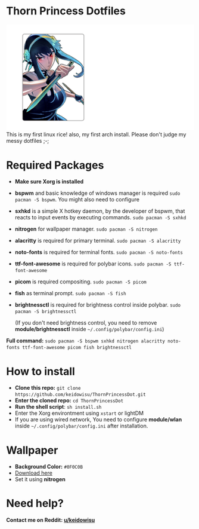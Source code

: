 # Thorn Princess Dotfiles
![Yor Wallpaper](https://github.com/keidowisu/ThornPrincessDot/blob/main/Wallpapers/Wallpaper-Transparent.png?raw=true)
This is my first linux rice! also, my first arch install. Please don't judge my messy dotfiles ;-;

# Required Packages
- **Make sure Xorg is installed**
- **bspwm** and basic knowledge of windows manager is required
    `sudo pacman -S bspwm`. You might also need to configure
- **sxhkd** is a simple X hotkey daemon, by the developer of bspwm, that reacts to input events by executing commands.
    `sudo pacman -S sxhkd`
- **nitrogen** for wallpaper manager.
    `sudo pacman -S nitrogen`
- **alacritty** is required for primary terminal.
    `sudo pacman -S alacritty`
- **noto-fonts** is required for terminal fonts.
    `sudo pacman -S noto-fonts`
- **ttf-font-awesome** is required for polybar icons.
    `sudo pacman -S ttf-font-awesome`
- **picom** is required compositing.
    `sudo pacman -S picom`
- **fish** as terminal prompt.
    `sudo pacman -S fish`
- **brightnessctl** is required for brightness control inside polybar.
    `sudo pacman -S brightnessctl`
    
    (If you don't need brightness control, you need to remove **module/brightnessctl** inside `~/.config/polybar/config.ini`)

**Full command:** `sudo pacman -S bspwm sxhkd nitrogen alacritty noto-fonts ttf-font-awesome picom fish brightnessctl`

# How to install
- **Clone this repo:** `git clone https://github.com/keidowisu/ThornPrincessDot.git`
- **Enter the cloned repo:** `cd ThornPrincessDot`
- **Run the shell script**: `sh install.sh`
- Enter the Xorg environtment using `xstart` or lightDM
- If you are using wired network, You need to configure **module/wlan** inside `~/.config/polybar/config.ini` after installation.
# Wallpaper
- **Background Color:** `#0F0C0B`
- [Download here](https://github.com/keidowisu/ThornPrincessDot/tree/main/Wallpapers)
- Set it using **nitrogen**

# Need help?
**Contact me on Reddit: [u/keidowisu](https://www.reddit.com/user/keidowisu)**
